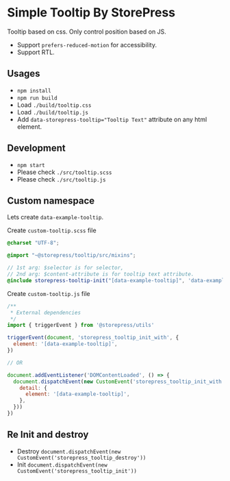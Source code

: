 # Simple Tooltip By StorePress

Tooltip based on css. Only control position based on JS.

- Support `prefers-reduced-motion` for accessibility.
- Support RTL.

## Usages

- `npm install`
- `npm run build`
- Load `./build/tooltip.css`
- Load `./build/tooltip.js`
- Add `data-storepress-tooltip="Tooltip Text"` attribute on any html element.

## Development

- `npm start`
- Please check `./src/tooltip.scss`
- Please check `./src/tooltip.js`

## Custom namespace

Lets create `data-example-tooltip`.

Create `custom-tooltip.scss` file

```scss
@charset "UTF-8";

@import "~@storepress/tooltip/src/mixins";

// 1st arg: $selector is for selector,
// 2nd arg: $content-attribute is for tooltip text attribute.
@include storepress-tooltip-init("[data-example-tooltip]", 'data-example-tooltip')
```

Create `custom-tooltip.js` file

```js
/**
 * External dependencies
 */
import { triggerEvent } from '@storepress/utils'

triggerEvent(document, 'storepress_tooltip_init_with', {
  element: '[data-example-tooltip]',
})

// OR

document.addEventListener('DOMContentLoaded', () => {
  document.dispatchEvent(new CustomEvent('storepress_tooltip_init_with', {
    detail: {
      element: '[data-example-tooltip]',
    },
  }))
})
```

## Re Init and destroy

- Destroy `document.dispatchEvent(new CustomEvent('storepress_tooltip_destroy'))`
- Init `document.dispatchEvent(new CustomEvent('storepress_tooltip_init'))`

